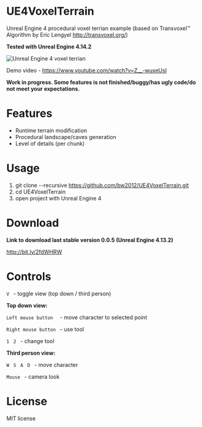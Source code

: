 # UE4VoxelTerrain
Unreal Engine 4 procedural voxel terrian example (based on Transvoxel™ Algorithm by Eric Lengyel http://transvoxel.org/)

**Tested with Unreal Engine 4.14.2**

![Unreal Engine 4 voxel terrian](http://media.indiedb.com/images/games/1/51/50197/ezgif.com-video-to-gif_2.gif)

Demo video - https://www.youtube.com/watch?v=Z__-wuxeUsI

**Work in progress. Some features is not finished/buggy/has ugly code/do not meet your expectations.**

# Features
* Runtime terrain modification
* Procedural landscape/caves generation
* Level of details (per chunk)

# Usage
1. git clone --recursive https://github.com/bw2012/UE4VoxelTerrain.git 
2. cd UE4VoxelTerrain
5. open project with Unreal Engine 4

# Download
**Link to download last stable version 0.0.5 (Unreal Engine 4.13.2)** 

http://bit.ly/2fdWHRW

# Controls
```V ``` - toggle view (top down / third person)

**Top down view:**

```Left mouse button  ``` - move character to selected point

```Right mouse button ``` - use tool 

```1 ``` ```2 ``` - change tool

**Third person view:**

```W ``` ```S ``` ```A ``` ```D ``` - move character

```Mouse ``` - camera look



# License
MIT license
